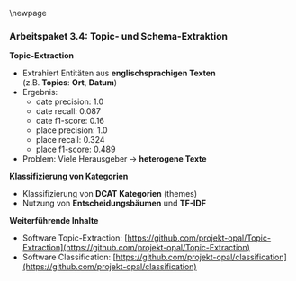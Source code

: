 \newpage

### Arbeitspaket 3.4: Topic- und Schema-Extraktion


**Topic-Extraction**

- Extrahiert Entitäten aus **englischsprachigen Texten**  
  (z.B. **Topics**: **Ort**, **Datum**)
- Ergebnis:
    - date precision: 1.0
    - date recall: 0.087
    - date f1-score: 0.16
    - place precision: 1.0
    - place recall: 0.324
    - place f1-score: 0.489
- Problem: Viele Herausgeber → **heterogene Texte**


**Klassifizierung von Kategorien**

- Klassifizierung von **DCAT Kategorien** (themes)
- Nutzung von **Entscheidungsbäumen** und **TF-IDF**



**Weiterführende Inhalte**

* Software Topic-Extraction: [https://github.com/projekt-opal/Topic-Extraction](https://github.com/projekt-opal/Topic-Extraction)
* Software Classification: [https://github.com/projekt-opal/classification](https://github.com/projekt-opal/classification)
